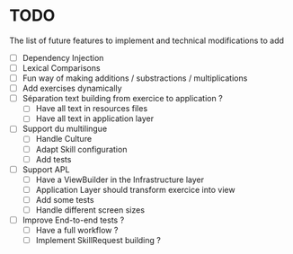 # TODO

The list of future features to implement and technical modifications to add

- [ ] Dependency Injection
- [ ] Lexical Comparisons
- [ ] Fun way of making additions / substractions / multiplications
- [ ] Add exercises dynamically
- [ ] Séparation text building from exercice to application ?
  - [ ] Have all text in resources files
  - [ ] Have all text in application layer
- [ ] Support du multilingue
  - [ ] Handle Culture
  - [ ] Adapt Skill configuration
  - [ ] Add tests
- [ ] Support APL
  - [ ] Have a ViewBuilder in the Infrastructure layer
  - [ ] Application Layer should transform exercice into view
  - [ ] Add some tests
  - [ ] Handle different screen sizes
- [ ] Improve End-to-end tests ?
  - [ ] Have a full workflow ?
  - [ ] Implement SkillRequest building ?
